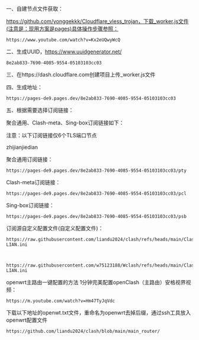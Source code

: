 一、自建节点文件获取：

https://github.com/yonggekkk/Cloudflare_vless_trojan，下载_worker.js文件(注意是：现用方案是pages)具体操作步骤参照：

	https://www.youtube.com/watch?v=Kx2eUQwyWcQ

二、生成UUID，https://www.uuidgenerator.net/

	8e2ab833-7690-4085-9554-05103103cc03

三、在https://dash.cloudflare.com创建项目上传_worker.js文件

四、生成地址：

	https://pages-de9.pages.dev/8e2ab833-7690-4085-9554-05103103cc03

五、根据需要选择订阅链接：

聚合通用、Clash-meta、Sing-box订阅链接如下：

注意：以下订阅链接仅6个TLS端口节点

zhijianjiedian

聚合通用订阅链接：

	https://pages-de9.pages.dev/8e2ab833-7690-4085-9554-05103103cc03/pty	

Clash-meta订阅链接：

	https://pages-de9.pages.dev/8e2ab833-7690-4085-9554-05103103cc03/pcl	

Sing-box订阅链接：

	https://pages-de9.pages.dev/8e2ab833-7690-4085-9554-05103103cc03/psb



订阅源自定义配置文件(自定义配置文件)：

	https://raw.githubusercontent.com/liandu2024/clash/refs/heads/main/Clash-LIAN.ini
 


	https://raw.githubusercontent.com/w75123188/Wclash/refs/heads/main/Clash-LIAN.ini



openwrt主路由一键配置的方法
1分钟完美配置openClash（主路由）安格视界视频：

	https://m.youtube.com/watch?v=Hm47TyJqVdc

下载以下地址的openwt.txt文件，重命名为openwrt去掉后缀，通过ssh工具放入openwrt配置文件

	https://github.com/liandu2024/clash/blob/main/main_router/

